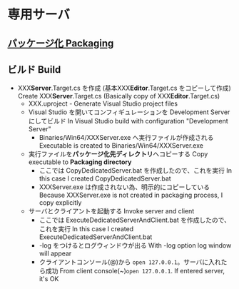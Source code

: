 ﻿# 専用サーバ

## [パッケージ化 Packaging](https://github.com/horinoh/UE4DedicatedServer/tree/master/Document/Packaging)

## ビルド Build
* XXX**Server**.Target.cs を作成 (基本XXX**Editor**.Target.cs をコピーして作成) Create XXX**Server**.Target.cs (Basically copy of XXX**Editor**.Target.cs)
  * XXX.uproject - Generate Visual Studio project files
  * Visual Studio を開いてコンフィギュレーションを Development Server にしてビルド In Visual Studio build with configuration "Development Server"
    * Binaries/Win64/XXXServer.exe へ実行ファイルが作成される Executable is created to Binaries/Win64/XXXServer.exe
  * 実行ファイルを**パッケージ化先ディレクトリ**へコピーする Copy executable to **Packaging directory**
    * ここでは CopyDedicatedServer.bat を作成したので、これを実行 In this case I created CopyDedicatedServer.bat
    * XXXServer.exe は作成されない為、明示的にコピーしている Because XXXServer.exe is not created in packaging process, I copy explicitly
  * サーバとクライアントを起動する Invoke server and client
    * ここでは ExecuteDedicatedServerAndClient.bat を作成したので、これを実行 In this case I created ExecuteDedicatedServerAndClient.bat
    * -log をつけるとログウィンドウが出る With -log option log window will appear
    * クライアントコンソール(@)から `open 127.0.0.1`。サーバに入れたら成功 From client console(~)`open 127.0.0.1`. If entered server, it's OK
